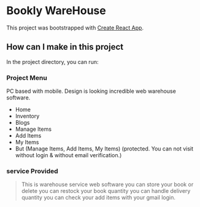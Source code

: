 # Bookly WareHouse

This project was bootstrapped with [Create React App](https://github.com/facebook/create-react-app).

## How can I make in this project

In the project directory, you can run:

### Project Menu

PC based with mobile. Design is looking incredible web warehouse software.

- Home
- Inventory
- Blogs
- Manage Items
- Add Items
- My Items
- But (Manage Items, Add Items, My Items) (protected. You can not visit without login & without email verification.)

### service Provided

> This is warehouse service web software
> you can store your book or delete
> you can restock your book quantity
> you can handle delivery quantity
> you can check your add items with your gmail login.
